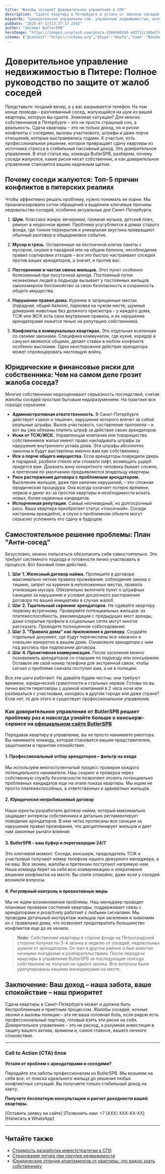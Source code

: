 ```yaml
---
title: "Жалобы соседей? Доверительное управление в СПб"
description: "Сдаете квартиру в Петербурге и устали от звонков соседей? ButlerSPB берет на себя общение с жильцами и решение конфликтных ситуаций. Гарантируем спокойствие!"
keywords: "доверительное управление спб, управление недвижимостью, жалобы соседей, сдать квартиру в питере, аренда спб, управляющая компания, ButlerSPB"
pubDate: "2025-07-31T13:37:17.259Z"
author: "Эксперт ButlerSPB"
heroImage: "https://images.unsplash.com/photo-1560448204-e02f11c3d0e2?q=80&w=2070&auto=format&fit=crop"
schema: {"@context":"https://schema.org","@type":"HowTo","name":"Жалобы соседей? Доверительное управление в СПб","description":"Сдаете квартиру в Петербурге и устали от звонков соседей? ButlerSPB берет на себя общение с жильцами и решение конфликтных ситуаций. Гарантируем спокойствие!","image":{"@type":"ImageObject","url":"https://images.unsplash.com/photo-1560448204-e02f11c3d0e2?q=80&w=2070&auto=format&fit=crop"},"aggregateRating":{"@type":"AggregateRating","ratingValue":"5.0","reviewCount":546,"bestRating":"5","worstRating":"1"},"publisher":{"@type":"Organization","name":"Блог ButlerSPB","logo":{"@type":"ImageObject","url":"https://butlerspb-blog.netlify.app/favicon.ico"}},"mainEntityOfPage":{"@type":"WebPage","@id":"https://butlerspb-blog.netlify.app/blog/doveritelnoe-upravlenie-nedvizhimostyu-v-pitere-zaschita-ot-zhalob-sosedey/"}}
---
```

# Доверительное управление недвижимостью в Питере: Полное руководство по защите от жалоб соседей

Представьте: поздний вечер, а у вас разрывается телефон. На том конце провода – разгневанный сосед, жалующийся на шум из вашей квартиры, которую вы сдаете. Знакомая ситуация? Для многих собственников в Петербурге – это не просто страшный сон, а реальность. Сдача квартиры – это не только доход, но и риски: конфликты с соседями, вызовы участкового, штрафы и даже порча отношений, которые выстраивались годами. К счастью, есть профессиональное решение, которое превращает сдачу квартиры из источника стресса в стабильный пассивный доход. Это доверительное управление. В этой статье мы, команда ButlerSPB, разберем, почему соседи жалуются, какие риски несет собственник, и как доверительное управление становится вашим надежным щитом.

## Почему соседи жалуются: Топ-5 причин конфликтов в питерских реалиях

Чтобы эффективно решать проблему, нужно понимать ее корни. Мы проанализировали сотни обращений и выделили ключевые причины недовольства соседей, особенно актуальные для Санкт-Петербурга.

1.  **Шум.** Классика жанра: вечеринки, громкая музыка, детский плач, ремонт в неурочное время. Проблема усугубляется в домах старого фонда, где тонкие перекрытия и уникальная акустика превращают обычный разговор в общедомовое событие.

2.  **Мусор и грязь.** Оставленные на лестничной клетке пакеты с мусором, окурки в парадной или на общем балконе, несоблюдение правил сортировки отходов – все это быстро настраивает соседей против ваших арендаторов, а значит, и против вас.

3.  **Посторонние и частая смена жильцов.** Этот пункт особенно болезненный при посуточной аренде. Постоянный поток незнакомых людей в подъезде вызывает у постоянных жильцов закономерное беспокойство за свою безопасность и сохранность общего имущества.

4.  **Нарушение правил дома.** Курение в запрещенных местах (парадная, общий балкон), парковка на чужом месте, шумные домашние животные без должного присмотра – у каждого дома, ТСЖ или ЖСК есть свои внутренние правила, и их нарушение арендаторами ложится тенью на репутацию собственника.

5.  **Конфликты в коммунальных квартирах.** Это отдельная вселенная со своими законами. Специфика коммуналок, где кухня, коридор и санузел являются общими, делает ставки в любом конфликте особенно высокими. Одно неосторожное действие арендатора может спровоцировать настоящую войну.

## Юридические и финансовые риски для собственника: Чем на самом деле грозит жалоба соседа?

Многие собственники недооценивают серьезность последствий, считая жалобы соседей простым бытовым недоразумением. На практике все гораздо серьезнее.

*   **Административная ответственность.** В Санкт-Петербурге действует «закон о тишине», нарушение которого влечет за собой реальные штрафы. Вызов участкового, составление протокола – и вот вы уже обязаны платить штраф за действия своих арендаторов.
*   **Иски от ТСЖ/ЖСК.** Управляющая компания или товарищество собственников жилья имеют право накладывать штрафы за нарушение внутреннего устава дома. Эти штрафы абсолютно законны и будут выставлены именно вам как собственнику.
*   **Иск о порче общего имущества.** Если арендаторы повредили дверь в парадной, разбили стекло или сломали лифт, возмещать ущерб придется вам. Доказать вину конкретного человека бывает сложно, и претензии по умолчанию предъявляются владельцу квартиры.
*   **Риск расторжения договора с проблемным арендатором.** Выселение жильцов, даже при наличии нарушений, – это сложная юридическая процедура. Она всегда означает потерю времени, нервов и денег из-за простоя квартиры и необходимости искать новых, более надежных кандидатов.
*   **Испорченная репутация.** Самый неочевидный, но долгосрочный риск. Ваша квартира приобретает статус «токсичной». Соседи настроены враждебно, а слухи о проблемном объекте могут серьезно усложнить его сдачу в будущем.

## Самостоятельное решение проблемы: План "Анти-сосед"

Безусловно, можно попытаться обезопасить себя самостоятельно. Это требует системного подхода и готовности лично участвовать в процессе. Вот базовый план действий.

1.  **Шаг 1. Железный договор найма.** Пропишите в договоре максимально четкие правила проживания: соблюдение закона о тишине, запрет на курение в неположенных местах, правила утилизации мусора. Обязательно включите пункт о штрафных санкциях за нарушение и условия досрочного расторжения договора по вашей инициативе в случае жалоб.
2.  **Шаг 2. Тщательный скрининг арендаторов.** Не сдавайте квартиру первому встречному. Проверяйте потенциальных жильцов: их платежеспособность, рекомендации с предыдущих мест аренды, даже открытые профили в социальных сетях могут многое рассказать. Проводите полноценное собеседование.
3.  **Шаг 3. "Правила дома" как приложение к договору.** Создайте отдельный документ, где будут перечислены все «можно» и «нельзя» конкретно в вашем доме. Ознакомьте арендатора с ним под роспись при подписании договора.
4.  **Шаг 4. Проактивная коммуникация.** После заселения можно познакомить арендаторов со старшим по подъезду или консьержем. Оставьте им свой номер телефона для экстренной связи, чтобы сигнал о проблеме сначала поступил вам, а не в полицию.

Все эти шаги работают. Но давайте будем честны: они требуют времени, юридической грамотности и стальных нервов. Готовы ли вы лично вести переговоры с шумной компанией в 2 часа ночи или разбираться с участковым, находясь в другом городе или даже стране? Если нет, то для этого и существует профессиональное управление.

### Как доверительное управление от ButlerSPB решает проблему раз и навсегда узнайте больше о консьерж-сервисе на <a href="https://butlerspb.ru/svyazatsya-s-konserzh-servisom" target="_blank" rel="nofollow">официальном сайте ButlerSPB</a>

Передавая квартиру в управление, вы не просто нанимаете риелтора. Вы нанимаете команду, которая становится вашим представителем, защитником и гарантом спокойствия.

#### 1. Профессиональный отбор арендаторов – фильтр на входе
Мы используем многоступенчатый процесс проверки каждого потенциального нанимателя. Наш скоринг и проверка через собственную службу безопасности позволяют отсеять потенциально проблемных кандидатов еще на этапе показа квартиры. Мы ищем не просто платежеспособных, а ответственных и адекватных жильцов.

#### 2. Юридически непробиваемый договор
Наши юристы разработали договор найма, который максимально защищает интересы собственника и детально регламентирует поведение арендаторов. В нем четко прописаны все санкции за нарушение правил проживания, что дисциплинирует жильцов и дает нам законные рычаги влияния.

#### 3. ButlerSPB – ваш буфер и переговорщик 24/7
Это ключевой момент. Соседи, консьерж, председатель ТСЖ и участковый получают номер телефона нашего дежурного менеджера, а не ваш. Все звонки, жалобы и претензии поступают напрямую нам. Наша команда берет на себя всю коммуникацию и оперативное решение конфликтов на месте. Вы спите спокойно, даже если у соседей возникли вопросы.

#### 4. Регулярный контроль и превентивные меры
Мы не ждем возникновения проблемы. Наш менеджер проводит плановые проверки состояния квартиры, поддерживает связь с арендаторами и proactively работает с любыми сигналами. Мы проводим детальный инструктаж жильцов при заселении и знакомим их с правилами дома, что позволяет предотвратить большинство конфликтов еще до их начала.

> **Кейс:** Собственник квартиры в старом фонде на Петроградской стороне получал по 3-4 звонка в неделю от соседей, недовольных шумом от арендаторов. Он жил в другом районе и был измотан ночными поездками и разбирательствами. После передачи квартиры в управление ButlerSPB за последующие полгода собственник не получил ни одного звонка. Все вопросы были урегулированы нашими менеджерами на месте.

## Заключение: Ваш доход – наша забота, ваше спокойствие – наш приоритет

Сдача квартиры в Санкт-Петербурге может и должна быть беспроблемным и приятным процессом. Жалобы соседей, ночные звонки и вызовы полиции – это не ваша головная боль, если рядом есть профессиональный партнер, готовый взять эти риски на себя. Доверительное управление – это не расход, а разумная инвестиция в защиту вашего актива, времени и, самое главное, вашего личного спокойствия.

---

### **Call to Action (CTA) блок**

**Устали от проблем с арендаторами и соседями?**

Передайте эти заботы профессионалам из ButlerSPB. Мы возьмем на себя все: от поиска идеального жильца до решения любых конфликтных ситуаций. Вы получаете только стабильный доход на карту.

**Получите бесплатную консультацию и расчет доходности вашей квартиры.**

[Оставить заявку на сайте]
[Позвонить нам: +7 (XXX) XXX-XX-XX]
[Написать в WhatsApp]

---

## Читайте также

*   [Стоимость разработки инвестстратегии в СПб](/blog/skolko-stoit-razrabotka-investicionnoy-strategii-v-nedvizhimost/)
*   [Страхование титула при покупке недвижимости](/blog/strahovanie-titula-pri-pokupke-nedvizhimosti-chto-eto-takoe/)
*   [Юридические отличия апартаментов от квартиры: что важно знать собственнику](/blog/yuridicheskie-otlichiya-apartamentov-ot-kvartiry-chto-vazhno-znat-sobstvenniku/)

